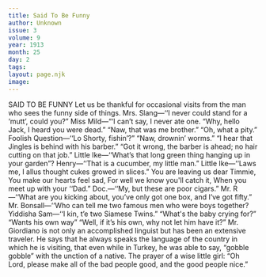 ```yaml
---
title: Said To Be Funny
author: Unknown
issue: 3
volume: 9
year: 1913
month: 25
day: 2
tags:
layout: page.njk
image:
---
```

SAID TO BE FUNNY    Let us be thankful for occasional visits from the man who sees the funny side of things.    Mrs. Slang—‘‘I never could stand for a ‘mutt’, could you?”    Miss Mild—“‘I can’t say, I never ate one.       “Why, hello Jack, I heard you were dead.”    “Naw, that was me brother.”    “Oh, what a pity.”       Foolish Question—‘‘Lo Shorty, fishin’?”   “Naw, drownin’ worms.”       “I hear that Jingles is behind with his barber.”    “Got it wrong, the barber is ahead; no hair cutting on that job.”       Little Ike—‘‘What’s that long green thing hanging up in your garden”?    Henry—‘‘That is a cucumber, my little man.”    Little Ike—‘‘Laws me, I allus thought cukes growed in slices.”       You are leaving us dear Timmie,    You make our hearts feel sad,    For well we know you'll catch it,    When you meet up with your ‘‘Dad.”       Doc.—‘‘My, but these are poor cigars.”    Mr. R—‘‘What are you kicking about, you’ve only got one box, and I’ve got fifty.”       Mr. Bonsall—‘‘Who can tell me two famous men who were boys together?    Yiddisha Sam—‘‘I kin, t’e two Siamese Twins.”       “What's the baby crying for?”    “Wants his own way”    “Well, if it’s his own, why not let him have it?”       Mr. Giordiano is not only an accomplished linguist but has been an extensive traveler. He says that he always speaks the language of the country in which he is visiting, that even while in Turkey, he was able to say, “gobble gobble” with the unction of a native.       The prayer of a wise little girl: “Oh Lord, please make all of the bad people good, and the good people nice.” 




